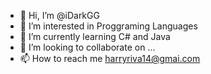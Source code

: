 - 👋 Hi, I’m @iDarkGG
- 👀 I’m interested in Proggraming Languages
- 🌱 I’m currently learning C# and Java
- 💞️ I’m looking to collaborate on ...
- 📫 How to reach me harryriva14@gmai.com

<!---
iDarkGG/iDarkGG is a ✨ special ✨ repository because its `README.md` (this file) appears on your GitHub profile.
You can click the Preview link to take a look at your changes.
--->

